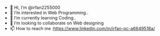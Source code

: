 - 👋 Hi, I’m @irfan2255000
- 👀 I’m interested in Web Programming..
- 🌱 I’m currently learning Coding..
- 💞️ I’m looking to collaborate on Web designing
- 📫 How to reach me :https://www.linkedin.com/in/irfan-pc-a6649518a/

<!---
irfan2255000/irfan2255000 is a ✨ special ✨ repository because its `README.md` (this file) appears on your GitHub profile.
You can click the Preview link to take a look at your changes.
--->
